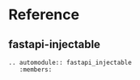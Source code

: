 # Reference

## fastapi-injectable

```{eval-rst}
.. automodule:: fastapi_injectable
   :members:
```
